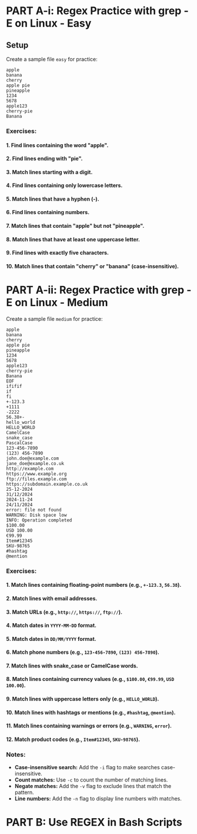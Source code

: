 # PART A-i: Regex Practice with grep -E on Linux - Easy

## Setup
Create a sample file `easy` for practice:
```
apple
banana
cherry
apple pie
pineapple
1234
5678
apple123
cherry-pie
Banana
```

### **Exercises:**

#### **1. Find lines containing the word "apple".**

#### **2. Find lines ending with "pie".**

#### **3. Match lines starting with a digit.**

#### **4. Find lines containing only lowercase letters.**

#### **5. Match lines that have a hyphen (-).**

#### **6. Find lines containing numbers.**

#### **7. Match lines that contain "apple" but not "pineapple".**

#### **8. Match lines that have at least one uppercase letter.**

#### **9. Find lines with exactly five characters.**

#### **10. Match lines that contain "cherry" or "banana" (case-insensitive).**


# PART A-ii: Regex Practice with grep -E on Linux - Medium
Create a sample file `medium` for practice:
```
apple
banana
cherry
apple pie
pineapple
1234
5678
apple123
cherry-pie
Banana
EOF
ififif
if
fi
+-123.3
+1111
-2222
56.38+-
hello_world
HELLO_WORLD
CamelCase
snake_case
PascalCase
123-456-7890
(123) 456-7890
john.doe@example.com
jane_doe@example.co.uk
http://example.com
https://www.example.org
ftp://files.example.com
https://subdomain.example.co.uk
25-12-2024
31/12/2024
2024-11-24
24/11/2024
error: file not found
WARNING: Disk space low
INFO: Operation completed
$100.00
USD 100.00
€99.99
Item#12345
SKU-98765
#hashtag
@mention

```

### **Exercises:**

#### **1. Match lines containing floating-point numbers (e.g., `+-123.3`, `56.38`).**

#### **2. Match lines with email addresses.**

#### **3. Match URLs (e.g., `http://`, `https://`, `ftp://`).**

#### **4. Match dates in `YYYY-MM-DD` format.**

#### **5. Match dates in `DD/MM/YYYY` format.**

#### **6. Match phone numbers (e.g., `123-456-7890`, `(123) 456-7890`).**

#### **7. Match lines with snake_case or CamelCase words.**

#### **8. Match lines containing currency values (e.g., `$100.00`, `€99.99`, `USD 100.00`).**

#### **9. Match lines with uppercase letters only (e.g., `HELLO_WORLD`).**

#### **10. Match lines with hashtags or mentions (e.g., `#hashtag`, `@mention`).**

#### **11. Match lines containing warnings or errors (e.g., `WARNING`, `error`).**

#### **12. Match product codes (e.g., `Item#12345`, `SKU-98765`).**


### **Notes:**
- **Case-insensitive search:** Add the `-i` flag to make searches case-insensitive.
- **Count matches:** Use `-c` to count the number of matching lines.
- **Negate matches:** Add the `-v` flag to exclude lines that match the pattern.
- **Line numbers:** Add the `-n` flag to display line numbers with matches.


# PART B: Use REGEX in Bash Scripts

